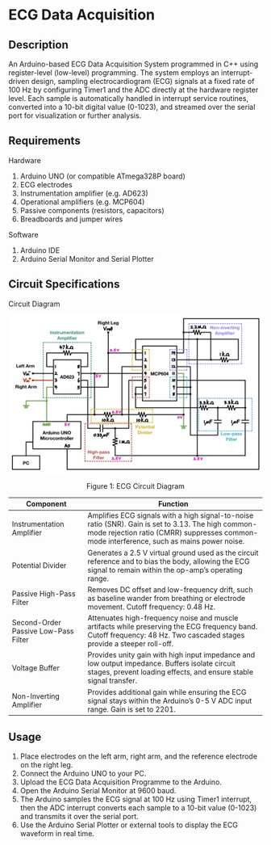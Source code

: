 # ECG Data Acquisition

## Description

An Arduino-based ECG Data Acquisition System programmed in C++ using register-level (low-level) programming. The system employs an interrupt-driven design, sampling electrocardiogram (ECG) signals at a fixed rate of 100 Hz by configuring Timer1 and the ADC directly at the hardware register level. Each sample is automatically handled in interrupt service routines, converted into a 10-bit digital value (0-1023), and streamed over the serial port for visualization or further analysis.

## Requirements

Hardware
1.	Arduino UNO (or compatible ATmega328P board)
2.	ECG electrodes
3.	Instrumentation amplifier (e.g. AD623)
4.	Operational amplifiers (e.g. MCP604)
5.	Passive components (resistors, capacitors)
6.	Breadboards and jumper wires

Software
1.	Arduino IDE
2.	Arduino Serial Monitor and Serial Plotter

## Circuit Specifications

Circuit Diagram

<p align="center">
  <kbd>
    <img width="660" src="https://github.com/kkaiiwen/ECG-Data-Acquisition/raw/main/ECG Circuit Diagram.jpg">
  </kbd>
</p>
<p align="center">
    <text> Figure 1: ECG Circuit Diagram </text>
</p>

| Component                          | Function                                                                                                                                                                                                 |
|------------------------------------|---------------------------------------------------------------------------------------------------------------------------------------------------------------------------------------------------------|
| Instrumentation Amplifier           | Amplifies ECG signals with a high signal-to-noise ratio (SNR). Gain is set to 3.13. The high common-mode rejection ratio (CMRR) suppresses common-mode interference, such as mains power noise.          |
| Potential Divider                   | Generates a 2.5 V virtual ground used as the circuit reference and to bias the body, allowing the ECG signal to remain within the op-amp’s operating range.                                            |
| Passive High-Pass Filter            | Removes DC offset and low-frequency drift, such as baseline wander from breathing or electrode movement. Cutoff frequency: 0.48 Hz.                                                                    |
| Second-Order Passive Low-Pass Filter| Attenuates high-frequency noise and muscle artifacts while preserving the ECG frequency band. Cutoff frequency: 48 Hz. Two cascaded stages provide a steeper roll-off.                                 |
| Voltage Buffer                      | Provides unity gain with high input impedance and low output impedance. Buffers isolate circuit stages, prevent loading effects, and ensure stable signal transfer.                                     |
| Non-Inverting Amplifier             | Provides additional gain while ensuring the ECG signal stays within the Arduino’s 0-5 V ADC input range. Gain is set to 2201.                                                                          |

## Usage

1.	Place electrodes on the left arm, right arm, and the reference electrode on the right leg.
2.	Connect the Arduino UNO to your PC.
3.	Upload the ECG Data Acquisition Programme to the Arduino.
4.	Open the Arduino Serial Monitor at 9600 baud.
5.	The Arduino samples the ECG signal at 100 Hz using Timer1 interrupt, then the ADC interrupt converts each sample to a 10-bit value (0-1023) and transmits it over the serial port.
6.	Use the Arduino Serial Plotter or external tools to display the ECG waveform in real time.



